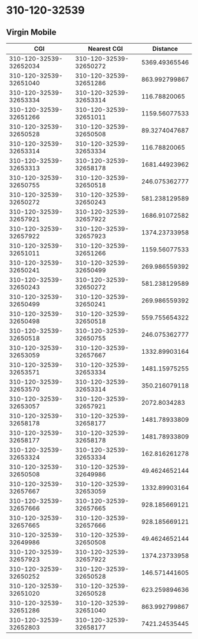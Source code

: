 # 310-120-32539
## Virgin Mobile


| CGI | Nearest CGI | Distance |
|-----|-------------|----------|
| 310-120-32539-32652034 | 310-120-32539-32650272 | 5369.49365546 |
| 310-120-32539-32651040 | 310-120-32539-32651286 | 863.992799867 |
| 310-120-32539-32653334 | 310-120-32539-32653314 | 116.78820065 |
| 310-120-32539-32651266 | 310-120-32539-32651011 | 1159.56077533 |
| 310-120-32539-32650528 | 310-120-32539-32650508 | 89.3274047687 |
| 310-120-32539-32653314 | 310-120-32539-32653334 | 116.78820065 |
| 310-120-32539-32653313 | 310-120-32539-32658178 | 1681.44923962 |
| 310-120-32539-32650755 | 310-120-32539-32650518 | 246.075362777 |
| 310-120-32539-32650272 | 310-120-32539-32650243 | 581.238129589 |
| 310-120-32539-32657921 | 310-120-32539-32657922 | 1686.91072582 |
| 310-120-32539-32657922 | 310-120-32539-32657923 | 1374.23733958 |
| 310-120-32539-32651011 | 310-120-32539-32651266 | 1159.56077533 |
| 310-120-32539-32650241 | 310-120-32539-32650499 | 269.986559392 |
| 310-120-32539-32650243 | 310-120-32539-32650272 | 581.238129589 |
| 310-120-32539-32650499 | 310-120-32539-32650241 | 269.986559392 |
| 310-120-32539-32650498 | 310-120-32539-32650518 | 559.755654322 |
| 310-120-32539-32650518 | 310-120-32539-32650755 | 246.075362777 |
| 310-120-32539-32653059 | 310-120-32539-32657667 | 1332.89903164 |
| 310-120-32539-32653571 | 310-120-32539-32653334 | 1481.15975255 |
| 310-120-32539-32653570 | 310-120-32539-32653314 | 350.216079118 |
| 310-120-32539-32653057 | 310-120-32539-32657921 | 2072.8034283 |
| 310-120-32539-32658178 | 310-120-32539-32658177 | 1481.78933809 |
| 310-120-32539-32658177 | 310-120-32539-32658178 | 1481.78933809 |
| 310-120-32539-32653324 | 310-120-32539-32653334 | 162.816261278 |
| 310-120-32539-32650508 | 310-120-32539-32649986 | 49.4624652144 |
| 310-120-32539-32657667 | 310-120-32539-32653059 | 1332.89903164 |
| 310-120-32539-32657666 | 310-120-32539-32657665 | 928.185669121 |
| 310-120-32539-32657665 | 310-120-32539-32657666 | 928.185669121 |
| 310-120-32539-32649986 | 310-120-32539-32650508 | 49.4624652144 |
| 310-120-32539-32657923 | 310-120-32539-32657922 | 1374.23733958 |
| 310-120-32539-32650252 | 310-120-32539-32650528 | 146.571441605 |
| 310-120-32539-32651020 | 310-120-32539-32650528 | 623.259894636 |
| 310-120-32539-32651286 | 310-120-32539-32651040 | 863.992799867 |
| 310-120-32539-32652803 | 310-120-32539-32658177 | 7421.24535445 |
